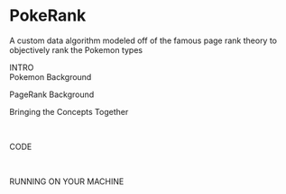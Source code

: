 # PokeRank
A custom data algorithm modeled off of the famous page rank theory to objectively rank the Pokemon types

INTRO </br>
Pokemon Background </br>

PageRank Background</br>

Bringing the Concepts Together</br>

</br>

CODE </br>


</br>

RUNNING ON YOUR MACHINE </br>



